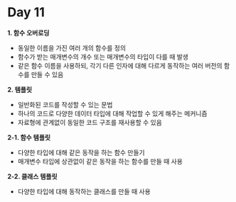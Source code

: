 # Day 11
**1. 함수 오버로딩**

- 동일한 이름을 가진 여러 개의 함수를 정의
- 함수가 받는 매개변수의 개수 또는 매개변수의 타입이 다를 때 발생
- 같은 함수 이름을 사용하되, 각기 다른 인자에 대해 다르게 동작하는 여러 버전의 함수를 만들 수 있음

**2. 템플릿**

- 일반화된 코드를 작성할 수 있는 문법
- 하나의 코드로 다양한 데이터 타입에 대해 작업할 수 있게 해주는 메커니즘
- 자료형에 관계없이 동일한 코드 구조를 재사용할 수 있음

**2-1. 함수 템플릿**

- 다양한 타입에 대해 같은 동작을 하는 함수 만들기
- 매개변수 타입에 상관없이 같은 동작을 하는 함수를 만들 때 사용

**2-2. 클래스 템플릿**

- 다양한 타입에 대해 동작하는 클래스를 만들 때 사용

